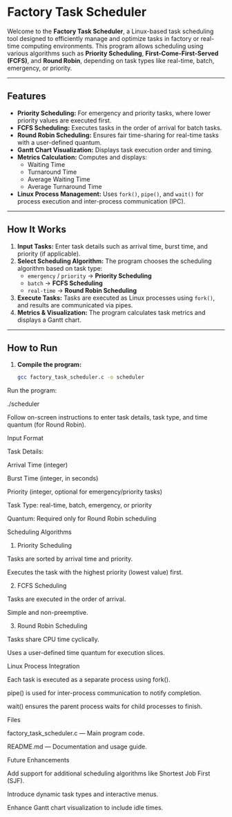 # Factory Task Scheduler

Welcome to the **Factory Task Scheduler**, a Linux-based task scheduling tool designed to efficiently manage and optimize tasks in factory or real-time computing environments. This program allows scheduling using various algorithms such as **Priority Scheduling**, **First-Come-First-Served (FCFS)**, and **Round Robin**, depending on task types like real-time, batch, emergency, or priority.

---

## Features
- **Priority Scheduling:** For emergency and priority tasks, where lower priority values are executed first.
- **FCFS Scheduling:** Executes tasks in the order of arrival for batch tasks.
- **Round Robin Scheduling:** Ensures fair time-sharing for real-time tasks with a user-defined quantum.
- **Gantt Chart Visualization:** Displays task execution order and timing.
- **Metrics Calculation:** Computes and displays:
  - Waiting Time
  - Turnaround Time
  - Average Waiting Time
  - Average Turnaround Time
- **Linux Process Management:** Uses `fork()`, `pipe()`, and `wait()` for process execution and inter-process communication (IPC).

---

## How It Works
1. **Input Tasks:** Enter task details such as arrival time, burst time, and priority (if applicable).
2. **Select Scheduling Algorithm:** The program chooses the scheduling algorithm based on task type:
   - `emergency` / `priority` → **Priority Scheduling**
   - `batch` → **FCFS Scheduling**
   - `real-time` → **Round Robin Scheduling**
3. **Execute Tasks:** Tasks are executed as Linux processes using `fork()`, and results are communicated via pipes.
4. **Metrics & Visualization:** The program calculates task metrics and displays a Gantt chart.

---

## How to Run
1. **Compile the program:**
   ```bash
   gcc factory_task_scheduler.c -o scheduler
Run the program:

./scheduler


Follow on-screen instructions to enter task details, task type, and time quantum (for Round Robin).

Input Format

Task Details:

Arrival Time (integer)

Burst Time (integer, in seconds)

Priority (integer, optional for emergency/priority tasks)

Task Type: real-time, batch, emergency, or priority

Quantum: Required only for Round Robin scheduling

Scheduling Algorithms
1. Priority Scheduling

Tasks are sorted by arrival time and priority.

Executes the task with the highest priority (lowest value) first.

2. FCFS Scheduling

Tasks are executed in the order of arrival.

Simple and non-preemptive.

3. Round Robin Scheduling

Tasks share CPU time cyclically.

Uses a user-defined time quantum for execution slices.

Linux Process Integration

Each task is executed as a separate process using fork().

pipe() is used for inter-process communication to notify completion.

wait() ensures the parent process waits for child processes to finish.

Files

factory_task_scheduler.c — Main program code.

README.md — Documentation and usage guide.

Future Enhancements

Add support for additional scheduling algorithms like Shortest Job First (SJF).

Introduce dynamic task types and interactive menus.

Enhance Gantt chart visualization to include idle times.
